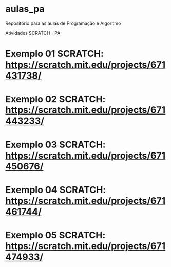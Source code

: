 # aulas_pa
Repositório para as aulas de Programação e Algoritmo

Atividades SCRATCH - PA:

# Exemplo 01 SCRATCH: https://scratch.mit.edu/projects/671431738/ 
# Exemplo 02 SCRATCH: https://scratch.mit.edu/projects/671443233/
# Exemplo 03 SCRATCH: https://scratch.mit.edu/projects/671450676/
# Exemplo 04 SCRATCH: https://scratch.mit.edu/projects/671461744/
# Exemplo 05 SCRATCH: https://scratch.mit.edu/projects/671474933/
